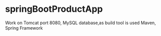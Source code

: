 # springBootProductApp

Work on Tomcat port 8080, MySQL database,as build tool is used Maven, Spring Framework
